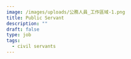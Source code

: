```yaml
---
image: /images/uploads/公務人員_工作區域-1.png
title: Public Servant
description: ""
draft: false
type: job
tags:
  - civil servants
---
```

